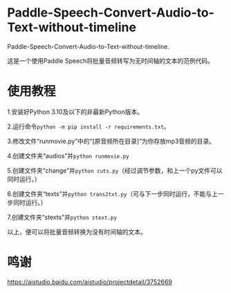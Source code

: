 # Paddle-Speech-Convert-Audio-to-Text-without-timeline

Paddle-Speech-Convert-Audio-to-Text-without-timeline.

这是一个使用Paddle Speech将批量音频转写为无时间轴的文本的范例代码。

# 使用教程

1.安装好Python 3.10及以下的非最新Python版本。

2.运行命令`python -m pip install -r requirements.txt`。

3.修改文件“runmovie.py”中的“[原音频所在目录]”为你存放mp3音频的目录。

4.创建文件夹“audios”并`python runmovie.py`

5.创建文件夹“change”并`python cuts.py`（经过调节参数，和上一个py文件可以同时运行。）

6.创建文件夹“texts”并`python trans2txt.py`（可与下一步同时运行，不能与上一步同时运行。）

7.创建文件夹“stexts”并`python stext.py`

以上，便可以将批量音频转换为没有时间轴的文本。

# 鸣谢

https://aistudio.baidu.com/aistudio/projectdetail/3752669
